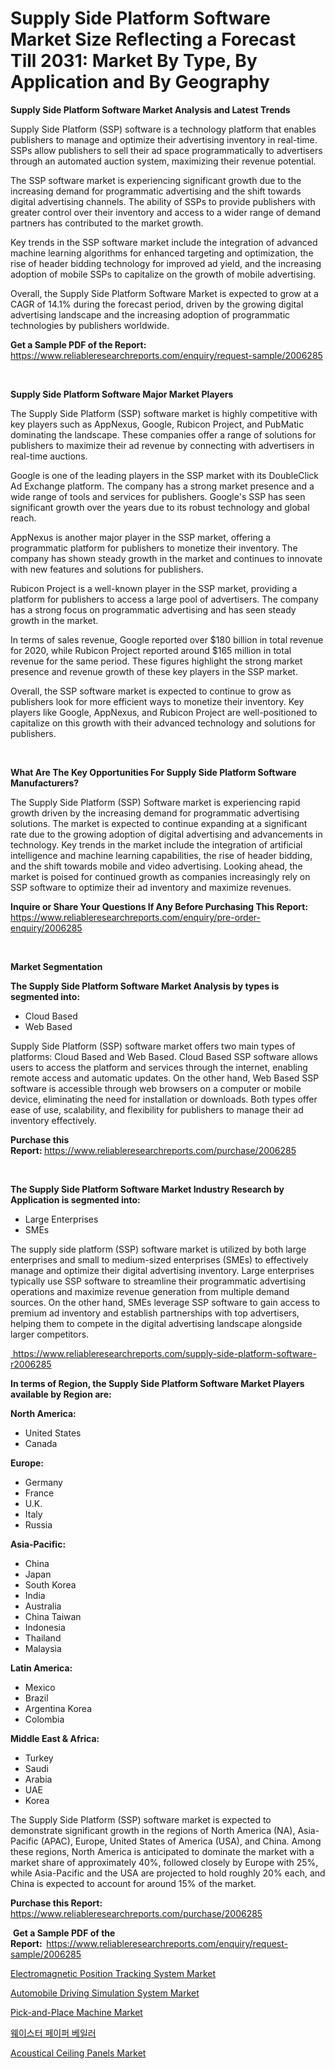 <p><h1>Supply Side Platform Software Market Size Reflecting a Forecast Till 2031: Market By Type, By Application and By Geography</h1></p><p><strong>Supply Side Platform Software Market Analysis and Latest Trends</strong></p>
<p><p>Supply Side Platform (SSP) software is a technology platform that enables publishers to manage and optimize their advertising inventory in real-time. SSPs allow publishers to sell their ad space programmatically to advertisers through an automated auction system, maximizing their revenue potential.</p><p>The SSP software market is experiencing significant growth due to the increasing demand for programmatic advertising and the shift towards digital advertising channels. The ability of SSPs to provide publishers with greater control over their inventory and access to a wider range of demand partners has contributed to the market growth.</p><p>Key trends in the SSP software market include the integration of advanced machine learning algorithms for enhanced targeting and optimization, the rise of header bidding technology for improved ad yield, and the increasing adoption of mobile SSPs to capitalize on the growth of mobile advertising.</p><p>Overall, the Supply Side Platform Software Market is expected to grow at a CAGR of 14.1% during the forecast period, driven by the growing digital advertising landscape and the increasing adoption of programmatic technologies by publishers worldwide.</p></p>
<p><strong>Get a Sample PDF of the Report:&nbsp;</strong> <a href="https://www.reliableresearchreports.com/enquiry/request-sample/2006285">https://www.reliableresearchreports.com/enquiry/request-sample/2006285</a></p>
<p>&nbsp;</p>
<p><strong>Supply Side Platform Software Major Market Players</strong></p>
<p><p>The Supply Side Platform (SSP) software market is highly competitive with key players such as AppNexus, Google, Rubicon Project, and PubMatic dominating the landscape. These companies offer a range of solutions for publishers to maximize their ad revenue by connecting with advertisers in real-time auctions.</p><p>Google is one of the leading players in the SSP market with its DoubleClick Ad Exchange platform. The company has a strong market presence and a wide range of tools and services for publishers. Google's SSP has seen significant growth over the years due to its robust technology and global reach.</p><p>AppNexus is another major player in the SSP market, offering a programmatic platform for publishers to monetize their inventory. The company has shown steady growth in the market and continues to innovate with new features and solutions for publishers.</p><p>Rubicon Project is a well-known player in the SSP market, providing a platform for publishers to access a large pool of advertisers. The company has a strong focus on programmatic advertising and has seen steady growth in the market.</p><p>In terms of sales revenue, Google reported over $180 billion in total revenue for 2020, while Rubicon Project reported around $165 million in total revenue for the same period. These figures highlight the strong market presence and revenue growth of these key players in the SSP market.</p><p>Overall, the SSP software market is expected to continue to grow as publishers look for more efficient ways to monetize their inventory. Key players like Google, AppNexus, and Rubicon Project are well-positioned to capitalize on this growth with their advanced technology and solutions for publishers.</p></p>
<p>&nbsp;</p>
<p><strong>What Are The Key Opportunities For Supply Side Platform Software Manufacturers?</strong></p>
<p><p>The Supply Side Platform (SSP) Software market is experiencing rapid growth driven by the increasing demand for programmatic advertising solutions. The market is expected to continue expanding at a significant rate due to the growing adoption of digital advertising and advancements in technology. Key trends in the market include the integration of artificial intelligence and machine learning capabilities, the rise of header bidding, and the shift towards mobile and video advertising. Looking ahead, the market is poised for continued growth as companies increasingly rely on SSP software to optimize their ad inventory and maximize revenues.</p></p>
<p><strong>Inquire or Share Your Questions If Any Before Purchasing This Report:</strong> <a href="https://www.reliableresearchreports.com/enquiry/pre-order-enquiry/2006285">https://www.reliableresearchreports.com/enquiry/pre-order-enquiry/2006285</a></p>
<p>&nbsp;</p>
<p><strong>Market Segmentation</strong></p>
<p><strong>The Supply Side Platform Software Market Analysis by types is segmented into:</strong></p>
<p><ul><li>Cloud Based</li><li>Web Based</li></ul></p>
<p><p>Supply Side Platform (SSP) software market offers two main types of platforms: Cloud Based and Web Based. Cloud Based SSP software allows users to access the platform and services through the internet, enabling remote access and automatic updates. On the other hand, Web Based SSP software is accessible through web browsers on a computer or mobile device, eliminating the need for installation or downloads. Both types offer ease of use, scalability, and flexibility for publishers to manage their ad inventory effectively.</p></p>
<p><strong>Purchase this Report:&nbsp;</strong><a href="https://www.reliableresearchreports.com/purchase/2006285">https://www.reliableresearchreports.com/purchase/2006285</a></p>
<p>&nbsp;</p>
<p><strong>The Supply Side Platform Software Market Industry Research by Application is segmented into:</strong></p>
<p><ul><li>Large Enterprises</li><li>SMEs</li></ul></p>
<p><p>The supply side platform (SSP) software market is utilized by both large enterprises and small to medium-sized enterprises (SMEs) to effectively manage and optimize their digital advertising inventory. Large enterprises typically use SSP software to streamline their programmatic advertising operations and maximize revenue generation from multiple demand sources. On the other hand, SMEs leverage SSP software to gain access to premium ad inventory and establish partnerships with top advertisers, helping them to compete in the digital advertising landscape alongside larger competitors.</p></p>
<p><a href="https://www.reliableresearchreports.com/supply-side-platform-software-r2006285">&nbsp;https://www.reliableresearchreports.com/supply-side-platform-software-r2006285</a></p>
<p><strong>In terms of Region, the Supply Side Platform Software Market Players available by Region are:</strong></p>
<p>
    <p> <strong> North America: </strong>
        <ul>
            <li>United States</li>
            <li>Canada</li>
        </ul>
        </p> 
    <p> <strong> Europe: </strong>
        <ul>
            <li>Germany</li>
            <li>France</li>
            <li>U.K.</li>
            <li>Italy</li>
            <li>Russia</li>
        </ul>
        </p> 
    <p> <strong> Asia-Pacific: </strong>
        <ul>
            <li>China</li>
            <li>Japan</li>
            <li>South Korea</li>
            <li>India</li>
            <li>Australia</li>
            <li>China Taiwan</li>
            <li>Indonesia</li>
            <li>Thailand</li>
            <li>Malaysia</li>
        </ul>
        </p> 
    <p> <strong> Latin America: </strong>
        <ul>
            <li>Mexico</li>
            <li>Brazil</li>
            <li>Argentina Korea</li>
            <li>Colombia</li>
        </ul>
        </p> 
    <p> <strong> Middle East & Africa: </strong>
        <ul>
            <li>Turkey</li>
            <li>Saudi</li>
            <li>Arabia</li>
            <li>UAE</li>
            <li>Korea</li>
        </ul>
    </p>
    </p>
<p><p>The Supply Side Platform (SSP) software market is expected to demonstrate significant growth in the regions of North America (NA), Asia-Pacific (APAC), Europe, United States of America (USA), and China. Among these regions, North America is anticipated to dominate the market with a market share of approximately 40%, followed closely by Europe with 25%, while Asia-Pacific and the USA are projected to hold roughly 20% each, and China is expected to account for around 15% of the market.</p></p>
<p><strong>Purchase this Report: </strong><a href="https://www.reliableresearchreports.com/purchase/2006285">https://www.reliableresearchreports.com/purchase/2006285</a></p>
<p>&nbsp;<strong>Get a Sample PDF of the Report:&nbsp;&nbsp;</strong><a href="https://www.reliableresearchreports.com/enquiry/request-sample/2006285">https://www.reliableresearchreports.com/enquiry/request-sample/2006285</a></p>
<p><strong></strong></p>
<p><p><a href="https://github.com/btwcqfvq34/Market-Research-Report-List-1/blob/main/electromagnetic-position-tracking-system-market.md">Electromagnetic Position Tracking System Market</a></p><p><a href="https://github.com/janetchuadff364/Market-Research-Report-List-1/blob/main/automobile-driving-simulation-system-market.md">Automobile Driving Simulation System Market</a></p><p><a href="https://issuu.com/reportprime-2/docs/pick-and-place-machine-market-size-2030.pptx">Pick-and-Place Machine Market</a></p><p><a href="https://medium.com/@christianlarkinus/%ED%8F%90%EC%A7%80-%EC%95%95%EC%B6%95%EA%B8%B0-%EC%8B%9C%EC%9E%A5-%EA%B7%9C%EB%AA%A8%EB%8A%94-%EC%A0%84-%EC%84%B8%EA%B3%84-%EC%82%B0%EC%97%85%EC%97%90%EC%84%9C-%EC%B5%9C%EC%A0%81%EC%9D%98-%EB%A7%88%EC%BC%80%ED%8C%85-%EC%B1%84%EB%84%90%EC%9D%84-%EB%82%98%ED%83%80%EB%83%85%EB%8B%88%EB%8B%A4-21ca283a92f5">웨이스터 페이퍼 베일러</a></p><p><a href="https://www.linkedin.com/pulse/global-acoustical-ceiling-panels-market-analysis-trends-forecasts-jlebe">Acoustical Ceiling Panels Market</a></p></p>